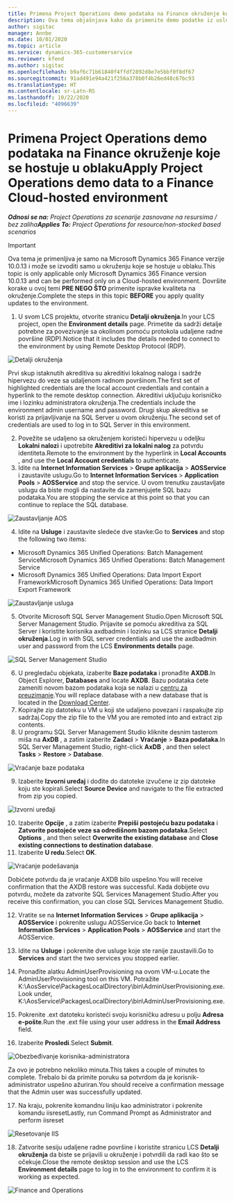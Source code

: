 ```yaml
---
title: Primena Project Operations demo podataka na Finance okruženje koje se hostuje u oblaku
description: Ova tema objašnjava kako da primenite demo podatke iz usluge Project Operations na Dynamics 365 Finance okruženje hostovano u oblaku.
author: sigitac
manager: Annbe
ms.date: 10/01/2020
ms.topic: article
ms.service: dynamics-365-customerservice
ms.reviewer: kfend
ms.author: sigitac
ms.openlocfilehash: b9af6c71b61840f4ffdf2892d8e7e5bbf0f8df67
ms.sourcegitcommit: 91ad491e94a421f256a378b0f4b26ed48c67bc93
ms.translationtype: HT
ms.contentlocale: sr-Latn-RS
ms.lasthandoff: 10/22/2020
ms.locfileid: "4096639"
---
```

# <a name="apply-project-operations-demo-data-to-a-finance-cloud-hosted-environment"></a><span data-ttu-id="7ffd4-103">Primena Project Operations demo podataka na Finance okruženje koje se hostuje u oblaku</span><span class="sxs-lookup"><span data-stu-id="7ffd4-103">Apply Project Operations demo data to a Finance Cloud-hosted environment</span></span>

<span data-ttu-id="7ffd4-104">_**Odnosi se na:** Project Operations za scenarije zasnovane na resursima / bez zaliha_</span><span class="sxs-lookup"><span data-stu-id="7ffd4-104">_**Applies To:** Project Operations for resource/non-stocked based scenarios_</span></span>

> [!IMPORTANT]
> <span data-ttu-id="7ffd4-105">Ova tema je primenljiva je samo na Microsoft Dynamics 365 Finance verzije 10.0.13 i može se izvoditi samo u okruženju koje se hostuje u oblaku.</span><span class="sxs-lookup"><span data-stu-id="7ffd4-105">This topic is only applicable only Microsoft Dynamics 365 Finance version 10.0.13 and can be performed only on a Cloud-hosted environment.</span></span> <span data-ttu-id="7ffd4-106">Dovršite korake u ovoj temi **PRE NEGO ŠTO** primenite ispravke kvaliteta na okruženje.</span><span class="sxs-lookup"><span data-stu-id="7ffd4-106">Complete the steps in this topic **BEFORE** you apply quality updates to the environment.</span></span>

1. <span data-ttu-id="7ffd4-107">U svom LCS projektu, otvorite stranicu **Detalji okruženja**.</span><span class="sxs-lookup"><span data-stu-id="7ffd4-107">In your LCS project, open the **Environment details** page.</span></span> <span data-ttu-id="7ffd4-108">Primetite da sadrži detalje potrebne za povezivanje sa okolinom pomoću protokola udaljene radne površine (RDP).</span><span class="sxs-lookup"><span data-stu-id="7ffd4-108">Notice that it includes the details needed to connect to the environment by using Remote Desktop Protocol (RDP).</span></span>

![Detalji  okruženja](./media/1EnvironmentDetails.png)

<span data-ttu-id="7ffd4-110">Prvi skup istaknutih akreditiva su akreditivi lokalnog naloga i sadrže hipervezu do veze sa udaljenom radnom površinom.</span><span class="sxs-lookup"><span data-stu-id="7ffd4-110">The first set of highlighted credentials are the local account credentials and contain a hyperlink to the remote desktop connection.</span></span> <span data-ttu-id="7ffd4-111">Akreditivi uključuju korisničko ime i lozinku administratora okruženja.</span><span class="sxs-lookup"><span data-stu-id="7ffd4-111">The credentials include the environment admin username and password.</span></span> <span data-ttu-id="7ffd4-112">Drugi skup akreditiva se koristi za prijavljivanje na SQL Server u ovom okruženju.</span><span class="sxs-lookup"><span data-stu-id="7ffd4-112">The second set of credentials are used to log in to SQL Server in this environment.</span></span>

2. <span data-ttu-id="7ffd4-113">Povežite se udaljeno sa okruženjem koristeći hipervezu u odeljku **Lokalni nalozi** i upotrebite **Akreditivi za lokalni nalog** za potvrdu identiteta.</span><span class="sxs-lookup"><span data-stu-id="7ffd4-113">Remote to the environment by the hyperlink in **Local Accounts** , and use the **Local Account credentials** to authenticate.</span></span>
3. <span data-ttu-id="7ffd4-114">Idite na **Internet Information Services** > **Grupe aplikacija** > **AOSService** i zaustavite uslugu.</span><span class="sxs-lookup"><span data-stu-id="7ffd4-114">Go to **Internet Information Services** > **Application Pools** > **AOSService** and stop the service.</span></span> <span data-ttu-id="7ffd4-115">U ovom trenutku zaustavljate uslugu da biste mogli da nastavite da zamenjujete SQL bazu podataka.</span><span class="sxs-lookup"><span data-stu-id="7ffd4-115">You are stopping the service at this point so that you can continue to replace the SQL database.</span></span>

![Zaustavljanje AOS](./media/2StopAOS.png)

4. <span data-ttu-id="7ffd4-117">Idite na **Usluge** i zaustavite sledeće dve stavke:</span><span class="sxs-lookup"><span data-stu-id="7ffd4-117">Go to **Services** and stop the following two items:</span></span>

- <span data-ttu-id="7ffd4-118">Microsoft Dynamics 365 Unified Operations: Batch Management Service</span><span class="sxs-lookup"><span data-stu-id="7ffd4-118">Microsoft Dynamics 365 Unified Operations: Batch Management Service</span></span>
- <span data-ttu-id="7ffd4-119">Microsoft Dynamics 365 Unified Operations: Data Import Export Framework</span><span class="sxs-lookup"><span data-stu-id="7ffd4-119">Microsoft Dynamics 365 Unified Operations: Data Import Export Framework</span></span>

![Zaustavljanje usluga](./media/3StopServices.png)

5. <span data-ttu-id="7ffd4-121">Otvorite Microsoft SQL Server Management Studio.</span><span class="sxs-lookup"><span data-stu-id="7ffd4-121">Open Microsoft SQL Server Management Studio.</span></span> <span data-ttu-id="7ffd4-122">Prijavite se pomoću akreditiva za SQL Server i koristite korisnika axdbadmin i lozinku sa LCS stranice **Detalji okruženja**.</span><span class="sxs-lookup"><span data-stu-id="7ffd4-122">Log in with SQL server credentials and use the axdbadmin user and password from the LCS **Environments details** page.</span></span>

![SQL Server Management Studio](./media/4SSMS.png)

6. <span data-ttu-id="7ffd4-124">U pregledaču objekata, izaberite **Baze podataka** i pronađite **AXDB**.</span><span class="sxs-lookup"><span data-stu-id="7ffd4-124">In Object Explorer, **Databases** and locate **AXDB**.</span></span> <span data-ttu-id="7ffd4-125">Bazu podataka ćete zameniti novom bazom podataka koja se nalazi u [centru za preuzimanje](https://download.microsoft.com/download/1/a/3/1a314bd2-b082-4a87-abdc-1ba26c92b63d/ProjOpsDemoDataFOGARelease.zip).</span><span class="sxs-lookup"><span data-stu-id="7ffd4-125">You will replace database with a new database that is located in the [Download Center](https://download.microsoft.com/download/1/a/3/1a314bd2-b082-4a87-abdc-1ba26c92b63d/ProjOpsDemoDataFOGARelease.zip).</span></span> 
7. <span data-ttu-id="7ffd4-126">Kopirajte zip datoteku u VM u koji ste udaljeno povezani i raspakujte zip sadržaj.</span><span class="sxs-lookup"><span data-stu-id="7ffd4-126">Copy the zip file to the VM you are remoted into and extract zip contents.</span></span>
8. <span data-ttu-id="7ffd4-127">U programu SQL Server Management Studio kliknite desnim tasterom miša na **AxDB** , a zatim izaberite **Zadaci** > **Vraćanje** > **Baza podataka**.</span><span class="sxs-lookup"><span data-stu-id="7ffd4-127">In SQL Server Management Studio, right-click **AxDB** , and then select **Tasks** > **Restore** > **Database**.</span></span>

![Vraćanje baze podataka](./media/5RestoreDatabase.png)

9. <span data-ttu-id="7ffd4-129">Izaberite **Izvorni uređaj** i dođite do datoteke izvučene iz zip datoteke koju ste kopirali.</span><span class="sxs-lookup"><span data-stu-id="7ffd4-129">Select **Source Device** and navigate to the file extracted from zip you copied.</span></span>

![Izvorni uređaji](./media/6SourceDevice.png)

10. <span data-ttu-id="7ffd4-131">Izaberite **Opcije** , a zatim izaberite **Prepiši postojeću bazu podataka** i **Zatvorite postojeće veze sa odredišnom bazom podataka**.</span><span class="sxs-lookup"><span data-stu-id="7ffd4-131">Select **Options** , and then select **Overwrite the existing database** and **Close existing connections to destination database**.</span></span> 
11. <span data-ttu-id="7ffd4-132">Izaberite **U redu**.</span><span class="sxs-lookup"><span data-stu-id="7ffd4-132">Select **OK**.</span></span>

![Vraćanje podešavanja](./media/7RestoreSetting.png)

<span data-ttu-id="7ffd4-134">Dobićete potvrdu da je vraćanje AXDB bilo uspešno.</span><span class="sxs-lookup"><span data-stu-id="7ffd4-134">You will receive confirmation that the AXDB restore was successful.</span></span> <span data-ttu-id="7ffd4-135">Kada dobijete ovu potvrdu, možete da zatvorite SQL Services Management Studio.</span><span class="sxs-lookup"><span data-stu-id="7ffd4-135">After you receive this confirmation, you can close SQL Services Management Studio.</span></span>

12. <span data-ttu-id="7ffd4-136">Vratite se na **Internet Information Services** > **Grupe aplikacija** > **AOSService** i pokrenite uslugu AOSService.</span><span class="sxs-lookup"><span data-stu-id="7ffd4-136">Go back to **Internet Information Services** > **Application Pools** > **AOSService** and start the AOSService.</span></span>
13. <span data-ttu-id="7ffd4-137">Idite na **Usluge** i pokrenite dve usluge koje ste ranije zaustavili.</span><span class="sxs-lookup"><span data-stu-id="7ffd4-137">Go to **Services** and start the two services you stopped earlier.</span></span>

14. <span data-ttu-id="7ffd4-138">Pronađite alatku AdminUserProvisioning na ovom VM-u.</span><span class="sxs-lookup"><span data-stu-id="7ffd4-138">Locate the AdminUserProvisioning tool on this VM.</span></span> <span data-ttu-id="7ffd4-139">Potražite K:\AosService\PackagesLocalDirectory\bin\AdminUserProvisioning.exe.</span><span class="sxs-lookup"><span data-stu-id="7ffd4-139">Look under, K:\AosService\PackagesLocalDirectory\bin\AdminUserProvisioning.exe.</span></span>
15. <span data-ttu-id="7ffd4-140">Pokrenite .ext datoteku koristeći svoju korisničku adresu u polju **Adresa e-pošte**.</span><span class="sxs-lookup"><span data-stu-id="7ffd4-140">Run the .ext file using your user address in the **Email Address** field.</span></span> 
16. <span data-ttu-id="7ffd4-141">Izaberite **Prosledi**.</span><span class="sxs-lookup"><span data-stu-id="7ffd4-141">Select **Submit**.</span></span>

![Obezbeđivanje korisnika-administratora](./media/8AdminUserProvisioning.png)

<span data-ttu-id="7ffd4-143">Za ovo je potrebno nekoliko minuta.</span><span class="sxs-lookup"><span data-stu-id="7ffd4-143">This takes a couple of minutes to complete.</span></span> <span data-ttu-id="7ffd4-144">Trebalo bi da primite poruku sa potvrdom da je korisnik-administrator uspešno ažuriran.</span><span class="sxs-lookup"><span data-stu-id="7ffd4-144">You should receive a confirmation message that the Admin user was successfully updated.</span></span>

17. <span data-ttu-id="7ffd4-145">Na kraju, pokrenite komandnu liniju kao administrator i pokrenite komandu iisreset</span><span class="sxs-lookup"><span data-stu-id="7ffd4-145">Lastly, run Command Prompt as Administrator and perform iisreset</span></span>

![Resetovanje IIS](./media/9IISReset.png)

18. <span data-ttu-id="7ffd4-147">Zatvorite sesiju udaljene radne površine i koristite stranicu LCS **Detalji okruženja** da biste se prijavili u okruženje i potvrdili da radi kao što se očekuje.</span><span class="sxs-lookup"><span data-stu-id="7ffd4-147">Close the remote desktop session and use the LCS **Environment details** page to log in to the environment to confirm it is working as expected.</span></span>

![Finance and Operations](./media/10FinanceAndOperations.png)
